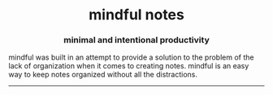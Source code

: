 <h1 align="center">mindful notes</h1>

<h3 align="center">minimal and intentional productivity</h3>


mindful was built in an attempt to provide a solution to the problem of the lack of organization when it comes to creating notes. mindful is an easy way to keep notes organized without all the distractions.



<hr>

